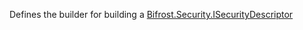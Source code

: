 Defines the builder for building a [Bifrost.Security.ISecurityDescriptor](Bifrost.Security.ISecurityDescriptor)